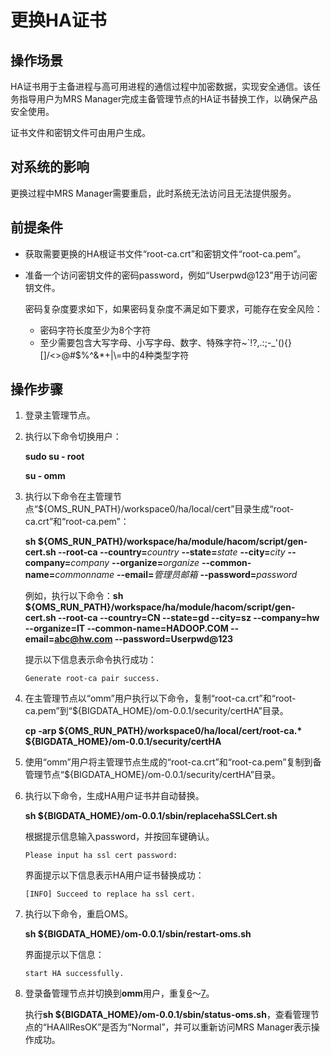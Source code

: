 # 更换HA证书<a name="ZH-CN_TOPIC_0042008035"></a>

## 操作场景<a name="section27934550113125"></a>

HA证书用于主备进程与高可用进程的通信过程中加密数据，实现安全通信。该任务指导用户为MRS Manager完成主备管理节点的HA证书替换工作，以确保产品安全使用。

证书文件和密钥文件可由用户生成。

## 对系统的影响<a name="section35503302113216"></a>

更换过程中MRS Manager需要重启，此时系统无法访问且无法提供服务。

## 前提条件<a name="section47013901113220"></a>

-   获取需要更换的HA根证书文件“root-ca.crt”和密钥文件“root-ca.pem”。
-   准备一个访问密钥文件的密码password，例如“Userpwd@123”用于访问密钥文件。

    密码复杂度要求如下，如果密码复杂度不满足如下要求，可能存在安全风险：

    -   密码字符长度至少为8个字符
    -   至少需要包含大写字母、小写字母、数字、特殊字符~\`!?,.:;-\_'\(\)\{\}\[\]/<\>@\#$%^&\*+|\\=中的4种类型字符


## 操作步骤<a name="section66354921113232"></a>

1.  登录主管理节点。
2.  执行以下命令切换用户：

    **sudo su - root**

    **su - omm**

3.  执行以下命令在主管理节点“$\{OMS\_RUN\_PATH\}/workspace0/ha/local/cert”目录生成“root-ca.crt”和“root-ca.pem”：

    **sh $\{OMS\_RUN\_PATH\}/workspace/ha/module/hacom/script/gen-cert.sh --root-ca --country=**_country_ **--state=**_state_ **--city=**_city_ **--company=**_company_ **--organize=**_organize_ **--common-name=**_commonname_ **--email=**_管理员邮箱_ **--password=**_password_

    例如，执行以下命令：**sh $\{OMS\_RUN\_PATH\}/workspace/ha/module/hacom/script/gen-cert.sh --root-ca --country=CN --state=gd --city=sz --company=hw --organize=IT --common-name=HADOOP.COM --email=abc@hw.com --password=Userpwd@123**

    提示以下信息表示命令执行成功：

    ```
    Generate root-ca pair success.
    ```

4.  在主管理节点以“omm”用户执行以下命令，复制“root-ca.crt”和“root-ca.pem”到“$\{BIGDATA\_HOME\}/om-0.0.1/security/certHA”目录。

    **cp -arp $\{OMS\_RUN\_PATH\}/workspace0/ha/local/cert/root-ca.\* $\{BIGDATA\_HOME\}/om-0.0.1/security/certHA**

5.  使用“omm”用户将主管理节点生成的“root-ca.crt”和“root-ca.pem”复制到备管理节点“$\{BIGDATA\_HOME\}/om-0.0.1/security/certHA”目录。
6.  <a name="li61539631113353"></a>执行以下命令，生成HA用户证书并自动替换。

    **sh $\{BIGDATA\_HOME\}/om-0.0.1/sbin/replacehaSSLCert.sh**

    根据提示信息输入password，并按回车键确认。

    ```
    Please input ha ssl cert password:
    ```

    界面提示以下信息表示HA用户证书替换成功：

    ```
    [INFO] Succeed to replace ha ssl cert.
    ```

7.  <a name="li61839614113353"></a>执行以下命令，重启OMS。

    **sh $\{BIGDATA\_HOME\}/om-0.0.1/sbin/restart-oms.sh**

    界面提示以下信息：

    ```
    start HA successfully.
    ```

8.  登录备管理节点并切换到**omm**用户，重复[6](#li61539631113353)～[7](#li61839614113353)。

    执行**sh $\{BIGDATA\_HOME\}/om-0.0.1/sbin/status-oms.sh**，查看管理节点的“HAAllResOK”是否为“Normal”，并可以重新访问MRS Manager表示操作成功。


